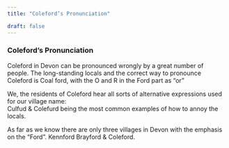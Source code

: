 ```yaml
---
title: "Coleford’s Pronunciation"

draft: false
---
```


### Coleford’s Pronunciation

Coleford in Devon can be pronounced wrongly by a great number of people.
The long-standing locals and the correct way to pronounce Coleford is
Coal ford, with the O and R in the Ford part as “or”

We, the residents of Coleford hear all sorts of alternative expressions
used for our village name:\
Culfud & Colefurd being the most common examples of how to annoy the
locals.

As far as we know there are only three villages in Devon with the
emphasis on the “Ford”. Kennford Brayford & Coleford.
